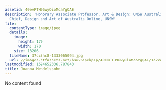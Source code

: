 ```yaml
---
assetid: 40evPTH96wyOioMcaYgQAE
description: 'Honorary Associate Professor, Art & Design: UNSW Australia. Editor in
  Chief, Design and Art of Australia Online, UNSW'
file:
  contentType: image/jpeg
  details:
    image:
      height: 170
      width: 170
    size: 13206
  fileName: 37cc5hc8-1333065094.jpg
  url: //images.ctfassets.net/bsux5spekp1p/40evPTH96wyOioMcaYgQAE/1e7cafcef39e532baa9ea507ec254ddc/37cc5hc8-1333065094.jpg
lastmodified: 1524652336.787843
title: Joanna Mendelssohn
---
```

No content found